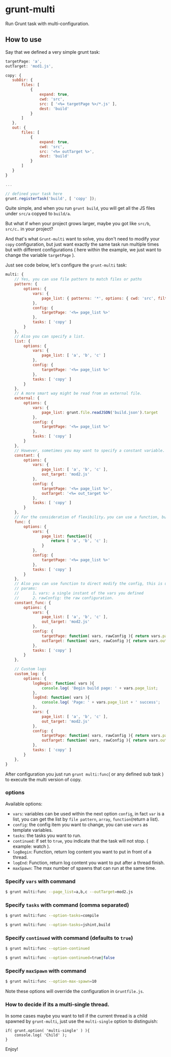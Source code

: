 # grunt-multi

Run Grunt task with multi-configuration.

## How to use

Say that we defined a very simple grunt task:

```js
targetPage: 'a',
outTarget: 'mod1.js',

copy: {
   subDir: {
       files: [
           {
               expand: true,
               cwd: 'src',
               src: [ '<%= targetPage %>/*.js' ],
               dest: 'build'
           }
       ]
   },
   out: {
       files: [
           {
               expand: true,
               cwd: 'src',
               src: '<%= outTarget %>',
               dest: 'build'
           }
       ]
   }
}

...

// defined your task here
grunt.registerTask('build', [ 'copy' ]);
```

Quite simple, and when you run `grunt build`, you will get all the JS files under `src/a` copyed to `build/a`.

But what if when your project grows larger, maybe you got like `src/b`, `src/c`.. in your project?

And that's what `Grunt-multi` want to solve, you don't need to modify your `copy` configuration, but just want exactly the same task run multiple times but with different configurations ( here within the example, we just want to change the variable `targetPage` ).

Just see code below, let's configure the `grunt-multi` task:

```js
multi: {
    // Yes, you can use file pattern to match files or paths
    pattern: {
        options: {
            vars: {
                page_list: { patterns: '*', options: { cwd: 'src', filter: 'isDirectory' } }
            },
            config: {
                targetPage: '<%= page_list %>'
            },
            tasks: [ 'copy' ]
        }
    },
    // Also you can specify a list.
    list: {
        options: {
            vars: {
                page_list: [ 'a', 'b', 'c' ]
            },
            config: {
                targetPage: '<%= page_list %>'
            },
            tasks: [ 'copy' ]
        }
    },
    // A more smart way might be read from an external file.
    external: {
        options: {
            vars: {
                page_list: grunt.file.readJSON('build.json').target
            },
            config: {
                targetPage: '<%= page_list %>'
            },
            tasks: [ 'copy' ]
        }
    },
    // However, sometimes you may want to specify a constant variable.
    constant: {
        options: {
            vars: {
                page_list: [ 'a', 'b', 'c' ],
                out_target: 'mod2.js'
            },
            config: {
                targetPage: '<%= page_list %>',
                outTarget: '<%= out_target %>'
            },
            tasks: [ 'copy' ]
        }
    },
    // For the consideration of flexibility，you can use a function, but note that the return value, must be either an Array or String.
    func: {
        options: {
            vars: {
                page_list: function(){
                    return [ 'a', 'b', 'c' ];
                }
            },
            config: {
                targetPage: '<%= page_list %>'
            },
            tasks: [ 'copy' ]
        }
    },
    // Also you can use function to direct modify the config, this is useful if you want to get more flexible to modify the configuration.
    // params:
    //      1、vars: a single instant of the vars you defined
    //      2、rawConfig: the raw configuration.
    constant_func: {
        options: {
            vars: {
                page_list: [ 'a', 'b', 'c' ],
                out_target: 'mod2.js'
            },
            config: {
                targetPage: function( vars, rawConfig ){ return vars.page_list; },
                outTarget: function( vars, rawConfig ){ return vars.out_target; }
            },
            tasks: [ 'copy' ]
        }
    },

    // Custom logs
    custom_log: {
        options: {
            logBegin: function( vars ){
                console.log( 'Begin build page: ' + vars.page_list;
            },
            logEnd: function( vars ){
                console.log( 'Page: ' + vars.page_list + ' success';
            },
            vars: {
                page_list: [ 'a', 'b', 'c' ],
                out_target: 'mod2.js'
            },
            config: {
                targetPage: function( vars, rawConfig ){ return vars.page_list; },
                outTarget: function( vars, rawConfig ){ return vars.out_target; }
            },
            tasks: [ 'copy' ]
        }
    },
}
```

After configuration you just run `grunt multi:func`( or any defined sub task ) to execute the multi version of copy.
 
### options

Available options:

- `vars`: variables can be used within the next option `config`, in fact `var` is a list, you can get the list by `file pattern`, `array`, `function`(return a list).
- `config`: the config item you want to change, you can use `vars` as template variables.
- `tasks`: the tasks you want to run.
- `continued`: if set to `true`, you indicate that the task will not stop. ( example: watch ).
- `logBegin`: Function, return log content you want to put in front of a thread.
- `logEnd`: Function, return log content you want to put after a thread finish.
- `maxSpawn`: The max number of spawns that can run at the same time.

### Specify `vars` with command

```bash
$ grunt multi:func --page_list=a,b,c --outTarget=mod2.js
```

### Specify `tasks` with command (comma separated)
```bash
$ grunt multi:func --option-tasks=compile

$ grunt multi:func --option-tasks=jshint,build
```

### Specify `continued` with command (defaults to `true`)
```bash
$ grunt multi:func --option-continued

$ grunt multi:func --option-continued=true|false
```

### Specify `maxSpawn` with command
```bash
$ grunt multi:func --option-max-spawn=10
```

Note these options will override the configuration in `Gruntfile.js`.

### How to decide if its a multi-single thread.

In some cases maybe you want to tell if the current thread is a child spawned by `grunt-multi`, just use the `multi-single` option to distinguish:

```
if( grunt.option( 'multi-single' ) ){
    console.log( 'Child' );
}
```

Enjoy!